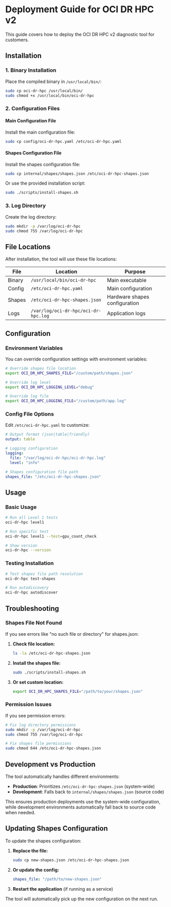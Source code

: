 # Deployment Guide for OCI DR HPC v2

This guide covers how to deploy the OCI DR HPC v2 diagnostic tool for customers.

## Installation

### 1. Binary Installation

Place the compiled binary in `/usr/local/bin/`:
```bash
sudo cp oci-dr-hpc /usr/local/bin/
sudo chmod +x /usr/local/bin/oci-dr-hpc
```

### 2. Configuration Files

#### Main Configuration File
Install the main configuration file:
```bash
sudo cp config/oci-dr-hpc.yaml /etc/oci-dr-hpc.yaml
```

#### Shapes Configuration File
Install the shapes configuration file:
```bash
sudo cp internal/shapes/shapes.json /etc/oci-dr-hpc-shapes.json
```

Or use the provided installation script:
```bash
sudo ./scripts/install-shapes.sh
```

### 3. Log Directory
Create the log directory:
```bash
sudo mkdir -p /var/log/oci-dr-hpc
sudo chmod 755 /var/log/oci-dr-hpc
```

## File Locations

After installation, the tool will use these file locations:

| File | Location | Purpose |
|------|----------|---------|
| Binary | `/usr/local/bin/oci-dr-hpc` | Main executable |
| Config | `/etc/oci-dr-hpc.yaml` | Main configuration |
| Shapes | `/etc/oci-dr-hpc-shapes.json` | Hardware shapes configuration |
| Logs | `/var/log/oci-dr-hpc/oci-dr-hpc.log` | Application logs |

## Configuration

### Environment Variables

You can override configuration settings with environment variables:

```bash
# Override shapes file location
export OCI_DR_HPC_SHAPES_FILE="/custom/path/shapes.json"

# Override log level
export OCI_DR_HPC_LOGGING_LEVEL="debug"

# Override log file
export OCI_DR_HPC_LOGGING_FILE="/custom/path/app.log"
```

### Config File Options

Edit `/etc/oci-dr-hpc.yaml` to customize:

```yaml
# Output format (json|table|friendly)
output: table

# Logging configuration
logging:
  file: "/var/log/oci-dr-hpc/oci-dr-hpc.log"
  level: "info"

# Shapes configuration file path
shapes_file: "/etc/oci-dr-hpc-shapes.json"
```

## Usage

### Basic Usage
```bash
# Run all Level 1 tests
oci-dr-hpc level1

# Run specific test
oci-dr-hpc level1 --test=gpu_count_check

# Show version
oci-dr-hpc --version
```

### Testing Installation
```bash
# Test shapes file path resolution
oci-dr-hpc test-shapes

# Run autodiscovery
oci-dr-hpc autodiscover
```

## Troubleshooting

### Shapes File Not Found
If you see errors like "no such file or directory" for shapes.json:

1. **Check file location:**
   ```bash
   ls -la /etc/oci-dr-hpc-shapes.json
   ```

2. **Install the shapes file:**
   ```bash
   sudo ./scripts/install-shapes.sh
   ```

3. **Or set custom location:**
   ```bash
   export OCI_DR_HPC_SHAPES_FILE="/path/to/your/shapes.json"
   ```

### Permission Issues
If you see permission errors:

```bash
# Fix log directory permissions
sudo mkdir -p /var/log/oci-dr-hpc
sudo chmod 755 /var/log/oci-dr-hpc

# Fix shapes file permissions
sudo chmod 644 /etc/oci-dr-hpc-shapes.json
```

## Development vs Production

The tool automatically handles different environments:

- **Production**: Prioritizes `/etc/oci-dr-hpc-shapes.json` (system-wide)
- **Development**: Falls back to `internal/shapes/shapes.json` (source code)

This ensures production deployments use the system-wide configuration, while development environments automatically fall back to source code when needed.

## Updating Shapes Configuration

To update the shapes configuration:

1. **Replace the file:**
   ```bash
   sudo cp new-shapes.json /etc/oci-dr-hpc-shapes.json
   ```

2. **Or update the config:**
   ```yaml
   shapes_file: "/path/to/new-shapes.json"
   ```

3. **Restart the application** (if running as a service)

The tool will automatically pick up the new configuration on the next run. 